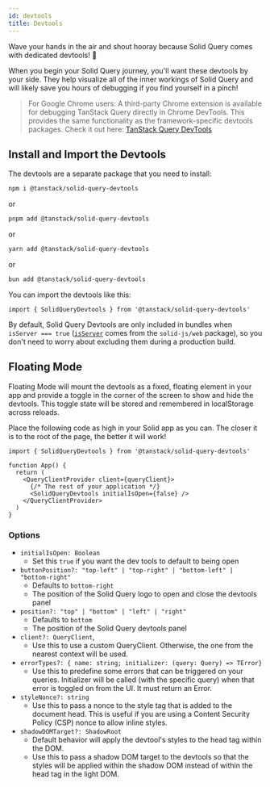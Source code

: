 ```yaml
---
id: devtools
title: Devtools
---
```


Wave your hands in the air and shout hooray because Solid Query comes with dedicated devtools! 🥳

When you begin your Solid Query journey, you'll want these devtools by your side. They help visualize all of the inner workings of Solid Query and will likely save you hours of debugging if you find yourself in a pinch!

> For Google Chrome users: A third-party Chrome extension is available for debugging TanStack Query directly in Chrome DevTools. This provides the same functionality as the framework-specific devtools packages. Check it out here: [TanStack Query DevTools](https://chromewebstore.google.com/detail/tanstack-query-devtools/annajfchloimdhceglpgglpeepfghfai)

## Install and Import the Devtools

The devtools are a separate package that you need to install:

```bash
npm i @tanstack/solid-query-devtools
```

or

```bash
pnpm add @tanstack/solid-query-devtools
```

or

```bash
yarn add @tanstack/solid-query-devtools
```

or

```bash
bun add @tanstack/solid-query-devtools
```

You can import the devtools like this:

```tsx
import { SolidQueryDevtools } from '@tanstack/solid-query-devtools'
```

By default, Solid Query Devtools are only included in bundles when `isServer === true` ([`isServer`](https://github.com/solidjs/solid/blob/a72d393a07b22f9b7496e5eb93712188ccce0d28/packages/solid/web/src/index.ts#L37) comes from the `solid-js/web` package), so you don't need to worry about excluding them during a production build.

## Floating Mode

Floating Mode will mount the devtools as a fixed, floating element in your app and provide a toggle in the corner of the screen to show and hide the devtools. This toggle state will be stored and remembered in localStorage across reloads.

Place the following code as high in your Solid app as you can. The closer it is to the root of the page, the better it will work!

```tsx
import { SolidQueryDevtools } from '@tanstack/solid-query-devtools'

function App() {
  return (
    <QueryClientProvider client={queryClient}>
      {/* The rest of your application */}
      <SolidQueryDevtools initialIsOpen={false} />
    </QueryClientProvider>
  )
}
```

### Options

- `initialIsOpen: Boolean`
  - Set this `true` if you want the dev tools to default to being open
- `buttonPosition?: "top-left" | "top-right" | "bottom-left" | "bottom-right"`
  - Defaults to `bottom-right`
  - The position of the Solid Query logo to open and close the devtools panel
- `position?: "top" | "bottom" | "left" | "right"`
  - Defaults to `bottom`
  - The position of the Solid Query devtools panel
- `client?: QueryClient`,
  - Use this to use a custom QueryClient. Otherwise, the one from the nearest context will be used.
- `errorTypes?: { name: string; initializer: (query: Query) => TError}`
  - Use this to predefine some errors that can be triggered on your queries. Initializer will be called (with the specific query) when that error is toggled on from the UI. It must return an Error.
- `styleNonce?: string`
  - Use this to pass a nonce to the style tag that is added to the document head. This is useful if you are using a Content Security Policy (CSP) nonce to allow inline styles.
- `shadowDOMTarget?: ShadowRoot`
  - Default behavior will apply the devtool's styles to the head tag within the DOM.
  - Use this to pass a shadow DOM target to the devtools so that the styles will be applied within the shadow DOM instead of within the head tag in the light DOM.
